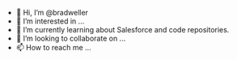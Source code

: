- 👋 Hi, I’m @bradweller
- 👀 I’m interested in ...
- 🌱 I’m currently learning about Salesforce and code repositories.
- 💞️ I’m looking to collaborate on ...
- 📫 How to reach me ...

<!---
bradweller/bradweller is a ✨ special ✨ repository because its `README.md` (this file) appears on your GitHub profile.
You can click the Preview link to take a look at your changes.
--->
